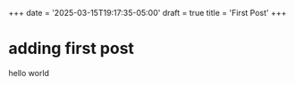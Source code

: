 +++
date = '2025-03-15T19:17:35-05:00'
draft = true
title = 'First Post'
+++

# adding first post

hello world
